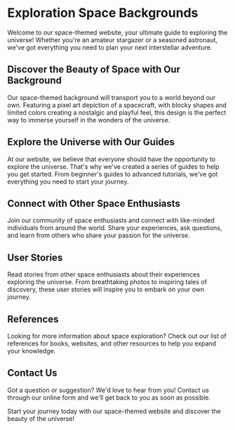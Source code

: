 <!--font:Poppins-->

# Exploration Space Backgrounds

Welcome to our space-themed website, your ultimate guide to exploring the universe! Whether you're an amateur stargazer or a seasoned astronaut, we've got everything you need to plan your next interstellar adventure.

## Discover the Beauty of Space with Our Background

Our space-themed background will transport you to a world beyond our own. Featuring a pixel art depiction of a spacecraft, with blocky shapes and limited colors creating a nostalgic and playful feel, this design is the perfect way to immerse yourself in the wonders of the universe.

## Explore the Universe with Our Guides

At our website, we believe that everyone should have the opportunity to explore the universe. That's why we've created a series of guides to help you get started. From beginner's guides to advanced tutorials, we've got everything you need to start your journey.

## Connect with Other Space Enthusiasts

Join our community of space enthusiasts and connect with like-minded individuals from around the world. Share your experiences, ask questions, and learn from others who share your passion for the universe.

## User Stories

Read stories from other space enthusiasts about their experiences exploring the universe. From breathtaking photos to inspiring tales of discovery, these user stories will inspire you to embark on your own journey.

## References

Looking for more information about space exploration? Check out our list of references for books, websites, and other resources to help you expand your knowledge.

## Contact Us

Got a question or suggestion? We'd love to hear from you! Contact us through our online form and we'll get back to you as soon as possible.

Start your journey today with our space-themed website and discover the beauty of the universe!

<!--

Write me content for website with wallpaper which alt text is:

"A pixel art depiction of a spacecraft, with blocky shapes and limited colors creating a nostalgic and playful feel."

The name/title of the page should not be 1:1 copy of the alt text but rather a real content of the website which is using this wallpaper.

- Use markdown format 
- Start with heading
- Heading should be short and concise
- The content should look like a real website 
- The website should not be about the wallpaper, wallpaper is just a related background
- Heading should be contain work "wallpaper" or "background"
- Include real sections like references, contact, user stories, etc. use things relevant to the page purpose.
- Feel free to use structure like headings, bullets, numbering, blockquotes, paragraphs, horizontal lines, etc.
- You can use formatting like bold or _italic_
- You can include UTF-8 emojis
- Links should be only #hash anchors (and you can refer to the document itself)
- Do not include images


---


# Galactic Adventures: Explore the Universe with our Space-Themed Background

Welcome to Galactic Adventures, your ultimate guide to exploring the universe! Our website is designed to provide you with all the information you need to embark on your own interstellar journey. Whether you're an amateur stargazer or a seasoned astronaut, we've got everything you need to plan your next adventure.

## Discover the Beauty of Space with Our Wallpaper

Our space-themed background is the perfect way to immerse yourself in the wonders of the universe. Featuring a pixel art depiction of a spacecraft, with blocky shapes and limited colors creating a nostalgic and playful feel, this wallpaper will transport you to a world beyond our own.

## Explore the Universe with Our Guides

At Galactic Adventures, we believe that everyone should have the opportunity to explore the universe. That's why we've created a series of guides to help you get started. From beginner's guides to advanced tutorials, we've got everything you need to start your journey.

## Connect with Other Space Enthusiasts

Join our community of space enthusiasts and connect with like-minded individuals from around the world. Share your experiences, ask questions, and learn from others who share your passion for the universe.

## References

Looking for more information about space exploration? Check out our list of references for books, websites, and other resources to help you expand your knowledge.

## Contact Us

Got a question or suggestion? We'd love to hear from you! Contact us through our online form and we'll get back to you as soon as possible.

Start your journey today with Galactic Adventures and discover the beauty of the universe!


---


Heading is too long, rewrite whole content.


---


# Space Adventures: Explore the Universe with Our Wallpaper

Welcome to Space Adventures, your ultimate guide to exploring the universe! Our website is designed to provide you with all the information you need to embark on your own interstellar journey. Whether you're an amateur stargazer or a seasoned astronaut, we've got everything you need to plan your next adventure.

## Discover the Beauty of Space with Our Wallpaper

Our space-themed wallpaper will transport you to a world beyond our own. Featuring a pixel art depiction of a spacecraft, with blocky shapes and limited colors creating a nostalgic and playful feel, this background is the perfect way to immerse yourself in the wonders of the universe.

## Explore the Universe with Our Guides

At Space Adventures, we believe that everyone should have the opportunity to explore the universe. That's why we've created a series of guides to help you get started. From beginner's guides to advanced tutorials, we've got everything you need to start your journey.

## Connect with Other Space Enthusiasts

Join our community of space enthusiasts and connect with like-minded individuals from around the world. Share your experiences, ask questions, and learn from others who share your passion for the universe.

## References

Looking for more information about space exploration? Check out our list of references for books, websites, and other resources to help you expand your knowledge.

## Contact Us

Got a question or suggestion? We'd love to hear from you! Contact us through our online form and we'll get back to you as soon as possible.

Start your journey today with Space Adventures and discover the beauty of the universe!


---


Heading should not include word "wallpaper". The website should not be about the wallpaper itself, wallpaper is just a related background, rewrite whole content.


---


# Space Adventures: Explore the Universe with Our Space-Themed Background

Welcome to Space Adventures, your ultimate guide to exploring the universe! Our website is designed to provide you with all the information you need to embark on your own interstellar journey. Whether you're an amateur stargazer or a seasoned astronaut, we've got everything you need to plan your next adventure.

## Discover the Beauty of Space with Our Background

Our space-themed background will transport you to a world beyond our own. Featuring a pixel art depiction of a spacecraft, with blocky shapes and limited colors creating a nostalgic and playful feel, this design is the perfect way to immerse yourself in the wonders of the universe.

## Explore the Universe with Our Guides

At Space Adventures, we believe that everyone should have the opportunity to explore the universe. That's why we've created a series of guides to help you get started. From beginner's guides to advanced tutorials, we've got everything you need to start your journey.

## Connect with Other Space Enthusiasts

Join our community of space enthusiasts and connect with like-minded individuals from around the world. Share your experiences, ask questions, and learn from others who share your passion for the universe.

## User Stories

Read stories from other space enthusiasts about their experiences exploring the universe. From breathtaking photos to inspiring tales of discovery, these user stories will inspire you to embark on your own journey.

## References

Looking for more information about space exploration? Check out our list of references for books, websites, and other resources to help you expand your knowledge.

## Contact Us

Got a question or suggestion? We'd love to hear from you! Contact us through our online form and we'll get back to you as soon as possible.

Start your journey today with Space Adventures and discover the beauty of the universe!


---


Heading is too long, rewrite whole content.


---


# Explore the Universe with Our Space-Themed Background

Welcome to our space-themed website, your ultimate guide to exploring the universe! Whether you're an amateur stargazer or a seasoned astronaut, we've got everything you need to plan your next interstellar adventure.

## Discover the Beauty of Space with Our Background

Our space-themed background will transport you to a world beyond our own. Featuring a pixel art depiction of a spacecraft, with blocky shapes and limited colors creating a nostalgic and playful feel, this design is the perfect way to immerse yourself in the wonders of the universe.

## Explore the Universe with Our Guides

At our website, we believe that everyone should have the opportunity to explore the universe. That's why we've created a series of guides to help you get started. From beginner's guides to advanced tutorials, we've got everything you need to start your journey.

## Connect with Other Space Enthusiasts

Join our community of space enthusiasts and connect with like-minded individuals from around the world. Share your experiences, ask questions, and learn from others who share your passion for the universe.

## User Stories

Read stories from other space enthusiasts about their experiences exploring the universe. From breathtaking photos to inspiring tales of discovery, these user stories will inspire you to embark on your own journey.

## References

Looking for more information about space exploration? Check out our list of references for books, websites, and other resources to help you expand your knowledge.

## Contact Us

Got a question or suggestion? We'd love to hear from you! Contact us through our online form and we'll get back to you as soon as possible.

Start your journey today with our space-themed website and discover the beauty of the universe!


---


Write me a Google font which is best fitting for the website.

Pick from the list:
- IBM Plex Sans
- Lobster
- Great Vibes
- Open Sans
- Poppins
- Orbitron
- Futura
- Lato
- Dancing Script
- Alegreya
- Playfair Display
- Barlow Condensed
- Inter
- Montserrat
- Raleway
- Exo 2
- Roboto


Write just the font name nothing else.


---


Poppins

-->
